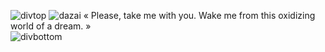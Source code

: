 ![divtop](https://github.com/user-attachments/assets/8626c0ba-807f-4972-b6c7-0e1e6701e402)
![ dazai](https://github.com/user-attachments/assets/f3952fa5-7242-474a-9444-557a37c0fa95)
 «  Please, take me with you. Wake me from this oxidizing world of a dream.  » <br/>
![divbottom](https://github.com/user-attachments/assets/3befb144-8505-478d-9b09-dab4b62aad0d)

